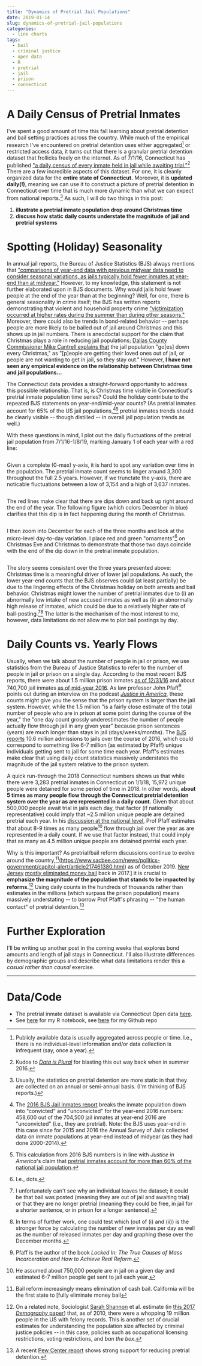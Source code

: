 ```yaml
---
title: "Dynamics of Pretrial Jail Populations"
date: 2019-01-14
slug: dynamics-of-pretrial-jail-populations
categories:
  - line charts
tags:
  - bail
  - criminal justice
  - open data
  - R
  - pretrial
  - jail
  - prison
  - connecticut
---
```


# A Daily Census of Pretrial Inmates

I've spent a good amount of time this fall learning about pretrial detention and bail setting practices across the country. While much of the empirical research I've encountered on pretrial detention uses either aggregated[^1] or restricted access data, it turns out that there is a granular pretrial detention dataset that frollicks freely on the internet. As of 7/1/16, Connecticut has published ["a daily census of every inmate held in jail while awaiting trial."](https://data.ct.gov/Public-Safety/Accused-Pre-Trial-Inmates-in-Correctional-Faciltie/b674-jy6w)[^2] There are a few incredible aspects of this dataset. For one, it is cleanly organized data for the **entire state of Connecticut.** Moreover, it is **updated daily(!)**, meaning we can use it to construct a picture of pretrial detention in Connecticut over time that is much more dynamic than what we can expect from national reports.[^3] As such, I will do two things in this post:

1. **illustrate a pretrial inmate population drop around Christmas time**
2. **discuss how static daily counts understate the magnitude of jail and pretrial systems**

# Spotting (Holiday) Seasonality

In annual jail reports, the Bureau of Justice Statistics (BJS) always mentions that ["comparisons of year-end data with previous midyear data need to consider seasonal variations, as jails typically hold fewer inmates at year-end than at midyear."](https://www.bjs.gov/content/pub/pdf/ji16.pdf) However, to my knowledge, this statement is not further elaborated upon in BJS documents. Why would jails hold fewer people at the end of the year than at the beginning? Well, for one, there is general seasonality in crime itself; the BJS has written reports demonstrating that violent and household property crime ["victimization occurred at higher rates during the summer than during other seasons."](https://www.bjs.gov/content/pub/pdf/spcvt.pdf) Moreover, there could also be trends in bond-related behavior -- perhaps people are more likely to be bailed out of jail around Christmas and this shows up in jail numbers. There is anecdoctal support for the claim that Christmas plays a role in reducing jail populations; [Dallas County Commissioner Mike Cantrell explains that](https://www.dallasnews.com/news/dallas-county/2017/12/23/dallas-county-jail-population-dips-historic-lowand-officials-disagree) the jail population "go[es] down every Christmas," as "[p]eople are getting their loved ones out of jail, or people are not wanting to get in jail, so they stay out." However, **I have not seen any empirical evidence on the relationship between Christmas time and jail populations...**

The Connecticut data provides a straight-forward opportunity to address this possible relationship.  That is, is Christmas time visible in Connecticut's pretrial inmate population time series? Could the holiday contribute to the repeated BJS statements on year-end/mid-year counts? (As pretrial inmates account for 65% of the US jail populations,[^4][^5] pretrial inmates trends should be clearly visible -- though distilled -- in overall jail population trends as well.)

With these questions in mind, I plot out the daily fluctuations of the pretrial jail population from 7/1/16-1/8/19, marking January 1 of each year with a red line: 

<figure>
<center>
    <img src="/post/ct-holiday_files/time-pop0.png" alt=""/>
    </center>
</figure>

Given a complete (0-max) y-axis, it is hard to spot any variation over time in the population. The pretrial inmate count seems to linger around 3,300 throughout the full 2.5 years. However, if we trunctate the y-axis, there are noticable fluctuations between a low of 3,154 and a high of 3,637 inmates.

<figure>
<center>
    <img src="/post/ct-holiday_files/time-pop.png" alt=""/>
    </center>
</figure>

The red lines make clear that there are dips down and back up right around the end of the year. The following figure (which colors December in blue) clarifies that this dip is in fact happening during the month of Christmas.

<figure>
<center>
    <img src="/post/ct-holiday_files/time-pop-dec.png" alt=""/>
    </center>
</figure>

I then zoom into December for each of the three months and look at the micro-level day-to-day variation. I place red and green "ornaments"[^6] on Christmas Eve and Christmas to demonstrate that those two days coincide with the end of the dip down in the pretrial inmate population.

<figure>
<center>
    <img src="/post/ct-holiday_files/time-pop-xmas.png" alt=""/>
    </center>
</figure>

The story seems consistent over the three years presented above: Christmas time is a meaningful driver of lower jail populations. As such, the lower year-end counts that the BJS observes could (at least partially) be due to the lingering effects of the Christmas holiday on both arrests and bail behavior. Christmas might lower the number of pretrial inmates due to (i) an abnormally low intake of new accused inmates as well as (ii) an abnormally high release of inmates, which could be due to a relatively higher rate of bail-posting.[^7][^8] The latter is the mechanism of the most interest to me, however, data limitations do not allow me to plot bail postings by day. 

# Daily Counts vs. Yearly Flows

Usually, when we talk about the number of people in jail or prison, we use statistics from the Bureau of Justice Statistics to refer to the number of people in jail or prison on a single day. According to the most recent BJS reports, there were about 1.5 million prison inmates [as of 12/31/16](https://www.bjs.gov/content/pub/pdf/p16.pdf) and about 740,700 jail inmates [as of mid-year 2016](https://www.bjs.gov/content/pub/pdf/ji16.pdf). As law professor John Pfaff[^9] points out during an interview on the podcast [*Justice in America*](https://theappeal.org/justice-in-america-episode-3-who-built-mass-incarceration-prosecutors/), these counts might give you the sense that the prison system is larger than the jail system. However, while the 1.5 million "is a fairly close estimate of the total number of people who are in prison at some point during the course of the year," the "one day count grossly underestimates the number of people actually flow through jail in any given year" because prison sentences (years) are much longer than stays in jail (days/weeks/months). The [BJS reports](https://www.bjs.gov/content/pub/pdf/ji16.pdf) 10.6 million admissions to jails over the course of 2016, which could correspond to something like 6-7 million (as estimated by Pfaff) unique individuals getting sent to jail for some time each year. Pfaff's estimates make clear that using daily count statistics massively understates the magnitude of the jail system relative to the prison system.

A quick run-through the 2018 Connecticut numbers shows us that while there were 3,283 pretrial inmates in Connecticut on 1/1/18, 15,972 unique people were detained for some period of time in 2018. In other words, **about 5 times as many people flow through the Connecticut pretrial detention system over the year as are represented in a daily count.** Given that about 500,000 people await trial in jails each day, that factor (if nationally representative) could imply that ~2.5 million unique people are detained pretrial each year. In his [discussion at the national level](https://theappeal.org/justice-in-america-episode-3-who-built-mass-incarceration-prosecutors/), Prof Pfaff estimates that about 8-9 times as many people[^10] flow through jail over the year as are represented in a daily count. If we use that factor instead, that could imply that as many as 4.5 million unique people are detained pretrial each year.

Why is this important? As pretrial/bail reform discussions continue to evolve around the country,[^11](https://www.sacbee.com/news/politics-government/capitol-alert/article217461380.html) as of October 2019. [New Jersey](https://www.npr.org/sections/money/2018/08/29/643072388/episode-783-new-jersey-bails-out) [mostly eliminated money bail](https://www.nytimes.com/2017/02/06/nyregion/new-jersey-bail-system.html) back in 2017.] it is crucial to **emphasize the magnitude of the population that stands to be impacted by reforms.**[^12] Using daily counts in the hundreds of thousands rather than estimates in the millions (which surpass the prison population) means massively understating -- to borrow Prof Pfaff's phrasing -- "the human contact" of pretrial detention.[^13]

# Further Exploration

I'll be writing up another post in the coming weeks that explores bond amounts and length of jail stays in Connecticut. I'll also illustrate differences by demographic groups and describe what data limitations render this a *casual rather than causal* exercise.

---

# Data/Code

- The pretrial inmate dataset is available via Connecticut Open data [here](https://data.ct.gov/Public-Safety/Accused-Pre-Trial-Inmates-in-Correctional-Faciliti/b674-jy6w).
- See [here](http://rpubs.com/apalbright/ct-pretrial) for my R notebook, see [here](https://github.com/apalbright/ct_pretrial1) for my Github repo 

[^1]: Publicly available data is usually aggregated across people or time. I.e., there is no individual-level information and/or data collection is infrequent (say, once a year).

[^2]: Kudos to [*Data is Plural*](https://tinyletter.com/data-is-plural) for blasting this out way back when in summer 2016.

[^3]: Usually, the statistics on pretrial detention are more static in that they are collected on an annual or semi-annual basis. (I'm thinking of BJS reports.)

[^4]: The [2016 BJS Jail Inmates report](https://www.bjs.gov/content/pub/pdf/ji16.pdf) breaks the inmate population down into "convicted" and "unconvicted" for the year-end 2016 numbers: 458,600 out of the 704,500 jail inmates at year-end 2016 are "unconvicted" (i.e., they are pretrial). Note: the BJS uses year-end in this case since for 2015 and 2016 the Annual Survey of Jails collected data on inmate populations at year-end instead of midyear (as they had done 2000-2014).

[^5]: This calculation from 2016 BJS numbers is in line with *Justice in America*'s claim that [pretrial inmates account for more than 60% of the national jail population](https://theappeal.org/justice-in-america-episode-1-justice-for-the-rich-money-bail/).

[^6]: I.e., dots.

[^7]: I unfortunately can't see why an individual leaves the dataset; it could be that bail was posted (meaning they are out of jail and awaiting trial) or that they are no longer pretrial (meaning they could be free, in jail for a shorter sentence, or in prison for a longer sentence).

[^8]: In terms of further work, one could test which (out of (i) and (ii)) is the stronger force by calculating the number of new inmates per day as well as the number of released inmates per day and graphing these over the December months.

[^9]: Pfaff is the author of the book *Locked In: The True Causes of Mass Incarceration and How to Achieve Real Reform*.

[^10]: He assumed about 750,000 people are in jail on a given day and estimated 6-7 million people get sent to jail each year.

[^11]: Bail reform increasingly means elimination of cash bail. California will be the first state to [fully eliminate money bail

[^12]: On a related note, Sociologist [Sarah Shannon](http://sarah.shannons.us/) et al. estimate (in [this 2017 *Demography* paper](http://sarah.shannons.us/uploads/4/9/3/4/4934545/shannon_etal_2017_demography.pdf)) that, as of 2010, there were a whopping 19 million people in the US with felony records. This is another set of crucial estimates for understanding the population size affected by criminal justice policies -- in this case, policies such as occupational licensing restrictions, voting restrictions, and *ban the box*.

[^13]: A recent [Pew Center report](https://www.pewtrusts.org/en/research-and-analysis/issue-briefs/2018/11/americans-favor-expanded-pretrial-release-limited-use-of-jail) shows strong support for reducing pretrial detention.
